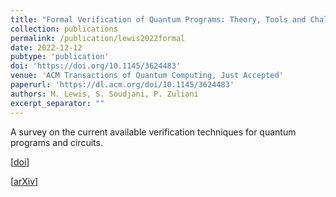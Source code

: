 ```yaml
---
title: "Formal Verification of Quantum Programs: Theory, Tools and Challenges"
collection: publications
permalink: /publication/lewis2022formal
date: 2022-12-12
pubtype: 'publication'
doi: 'https://doi.org/10.1145/3624483'
venue: 'ACM Transactions of Quantum Computing, Just Accepted'
paperurl: 'https://dl.acm.org/doi/10.1145/3624483'
authors: M. Lewis, S. Soudjani, P. Zuliani
excerpt_separator: ""
---
```

A survey on the current available verification techniques for quantum programs and circuits.

\[[doi](https://doi.org/10.1145/3624483)\]

\[[arXiv](https://arxiv.org/abs/2110.01320)\]
